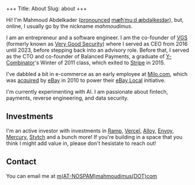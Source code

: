 +++
Title: About
Slug: about
+++

Hi! I'm Mahmoud Abdelkader ([pronounced](media/misc/mahmoud-pronunciation.mp3) [mæħˈmuːd æbdəlkeɪdər](http://en.wikipedia.org/wiki/Wikipedia:IPA_for_Egyptian_Arabic)), but, online, I usually go by the nickname _mahmoudimus_.

I am an entrepreneur and a software engineer. I am the co-founder of [VGS](https://vgs.io) (formerly known as [Very Good Security](https://verygoodsecurity.com)) where I served as CEO from 2016 until 2023, before stepping back into an advisory role. Before that, I served as the CTO and co-founder of Balanced Payments, a graduate of [Y-Combinator](http://ycombinator.com)'s Winter of 2011 class, which exited to [Stripe](https://stripe.com) in 2015.

I've dabbled a bit in e-commerce as an early employee at [Milo.com](https://web.archive.org/web/20110228063546/http://milo.com/), which was [acquired](http://techcrunch.com/2010/12/02/confirmed-ebay-acquires-milo-for-75-million-investors-make-a-killing/) by [eBay](https://ebay.com) in 2010 to power their [eBay Local](https://web.archive.org/web/20120325155423/ebay.com/local) initiative.

I'm currently experimenting with AI. I am passionate about fintech, payments, reverse engineering, and data security.

## Investments

I'm an active investor with investments in [Ramp](https://ramp.com), [Vercel](https://vercel.com), [Alloy](https://www.alloy.com), [Envoy](https://envoy.com), [Mercury](http://mercury.com), [Stytch](https://stytch.com) and a bunch more! If you're building in a space that you think I might add value in, please don't hesistate to reach out!

## Contact

You can email me at [m(AT-NOSPAM)mahmoudimus(DOT)com](mailto:m(AT-NOSPAM)mahmoudimus(DOT)com)
